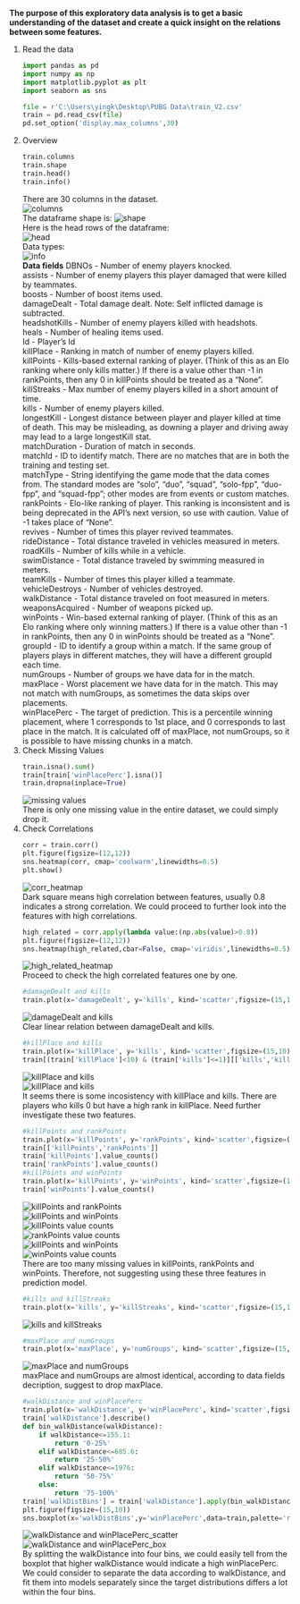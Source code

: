 **The purpose of this exploratory data analysis is to get a basic understanding of the dataset and create a quick insight on the relations between some features.**
1. Read the data
    ```Python
    import pandas as pd
    import numpy as np
    import matplotlib.pyplot as plt
    import seaborn as sns
    
    file = r'C:\Users\yingk\Desktop\PUBG Data\train_V2.csv'
    train = pd.read_csv(file)
    pd.set_option('display.max_columns',30)
    ```
2. Overview
    ```Python
    train.columns
    train.shape
    train.head()
    train.info()
    ```
    There are 30 columns in the dataset.<br> 
    ![columns](https://github.com/Yinstinctive/PUBG_Finish_Placement_Prediction/blob/master/EDA_Images/columns.PNG)<br>
    The dataframe shape is: ![shape](https://github.com/Yinstinctive/PUBG_Finish_Placement_Prediction/blob/master/EDA_Images/shape.PNG)<br>
    Here is the head rows of the dataframe:<br>
    ![head](https://github.com/Yinstinctive/PUBG_Finish_Placement_Prediction/blob/master/EDA_Images/head.PNG)<br>
    Data types:<br>
    ![info](https://github.com/Yinstinctive/PUBG_Finish_Placement_Prediction/blob/master/EDA_Images/info.PNG)<br>
    **Data fields**
    DBNOs - Number of enemy players knocked.<br>
    assists - Number of enemy players this player damaged that were killed by teammates.<br>
    boosts - Number of boost items used.<br>
    damageDealt - Total damage dealt. Note: Self inflicted damage is subtracted.<br>
    headshotKills - Number of enemy players killed with headshots.<br>
    heals - Number of healing items used.<br>
    Id - Player’s Id<br>
    killPlace - Ranking in match of number of enemy players killed.<br>
    killPoints - Kills-based external ranking of player. (Think of this as an Elo ranking where only kills matter.) If there is a value other than -1 in rankPoints, then any 0 in killPoints should be treated as a “None”.<br>
    killStreaks - Max number of enemy players killed in a short amount of time.<br>
    kills - Number of enemy players killed.<br>
    longestKill - Longest distance between player and player killed at time of death. This may be misleading, as downing a player and driving away may lead to a large longestKill stat.<br>
    matchDuration - Duration of match in seconds.<br>
    matchId - ID to identify match. There are no matches that are in both the training and testing set.<br>
    matchType - String identifying the game mode that the data comes from. The standard modes are “solo”, “duo”, “squad”, “solo-fpp”, “duo-fpp”, and “squad-fpp”; other modes are from events or custom matches.<br>
    rankPoints - Elo-like ranking of player. This ranking is inconsistent and is being deprecated in the API’s next version, so use with caution. Value of -1 takes place of “None”.<br>
    revives - Number of times this player revived teammates.<br>
    rideDistance - Total distance traveled in vehicles measured in meters.<br>
    roadKills - Number of kills while in a vehicle.<br>
    swimDistance - Total distance traveled by swimming measured in meters.<br>
    teamKills - Number of times this player killed a teammate.<br>
    vehicleDestroys - Number of vehicles destroyed.<br>
    walkDistance - Total distance traveled on foot measured in meters.<br>
    weaponsAcquired - Number of weapons picked up.<br>
    winPoints - Win-based external ranking of player. (Think of this as an Elo ranking where only winning matters.) If there is a value other than -1 in rankPoints, then any 0 in winPoints should be treated as a “None”.<br>
    groupId - ID to identify a group within a match. If the same group of players plays in different matches, they will have a different groupId each time.<br>
    numGroups - Number of groups we have data for in the match.<br>
    maxPlace - Worst placement we have data for in the match. This may not match with numGroups, as sometimes the data skips over placements.<br>
    winPlacePerc - The target of prediction. This is a percentile winning placement, where 1 corresponds to 1st place, and 0 corresponds to last place in the match. It is calculated off of maxPlace, not numGroups, so it is possible to have missing chunks in a match.<br>
3. Check Missing Values
    ```Python
    train.isna().sum()
    train[train['winPlacePerc'].isna()]
    train.dropna(inplace=True)
    ```
    ![missing values](https://github.com/Yinstinctive/PUBG_Finish_Placement_Prediction/blob/master/EDA_Images/missing%20value.PNG)<br>
    There is only one missing value in the entire dataset, we could simply drop it.<br>
4. Check Correlations
    ```Python
    corr = train.corr()
    plt.figure(figsize=(12,12))
    sns.heatmap(corr, cmap='coolwarm',linewidths=0.5)
    plt.show()
    ```
    ![corr_heatmap](https://github.com/Yinstinctive/PUBG_Finish_Placement_Prediction/blob/master/EDA_Images/corr_heatmap.png)<br>
    Dark square means high correlation between features, usually 0.8 indicates a strong correlation. We could proceed to further look into the features with high correlations.<br>
    ```Python
    high_related = corr.apply(lambda value:(np.abs(value)>0.8))
    plt.figure(figsize=(12,12))
    sns.heatmap(high_related,cbar=False, cmap='viridis',linewidths=0.5)
    ```
    ![high_related_heatmap](https://github.com/Yinstinctive/PUBG_Finish_Placement_Prediction/blob/master/EDA_Images/high_related_heatmap.png)<br>
    Proceed to check the high correlated features one by one.<br>
    ```Python
    #damageDealt and kills
    train.plot(x='damageDealt', y='kills', kind='scatter',figsize=(15,10))
    ```
    ![damageDealt and kills](https://github.com/Yinstinctive/PUBG_Finish_Placement_Prediction/blob/master/EDA_Images/damage%26kills_scatter.png)<br>
    Clear linear relation between damageDealt and kills.<br>
    ```Python
    #killPlace and kills
    train.plot(x='killPlace', y='kills', kind='scatter',figsize=(15,10))
    train[(train['killPlace']<10) & (train['kills']<=1)][['kills','killPlace']]
    ```
    ![killPlace and kills](https://github.com/Yinstinctive/PUBG_Finish_Placement_Prediction/blob/master/EDA_Images/killPlace%20and%20kills.png)<br>
    ![killPlace and kills](https://github.com/Yinstinctive/PUBG_Finish_Placement_Prediction/blob/master/EDA_Images/killPlace%20and%20kills2.png)<br>
    It seems there is some incosistency with killPlace and kills. There are players who kills 0 but have a high rank in killPlace. Need further investigate these two features.<br>
    ```Python
    #killPoints and rankPoints
    train.plot(x='killPoints', y='rankPoints', kind='scatter',figsize=(15,10))
    train[['killPoints','rankPoints']]
    train['killPoints'].value_counts()
    train['rankPoints'].value_counts()
    #killPoints and winPoints
    train.plot(x='killPoints', y='winPoints', kind='scatter',figsize=(15,10))
    train['winPoints'].value_counts()
    ```
    ![killPoints and rankPoints](https://github.com/Yinstinctive/PUBG_Finish_Placement_Prediction/blob/master/EDA_Images/killPoints%20and%20rankPoints.png)<br>
    ![killPoints and winPoints](https://github.com/Yinstinctive/PUBG_Finish_Placement_Prediction/blob/master/EDA_Images/killPoints%20and%20winPoints.png)<br>
    ![killPoints value counts](https://github.com/Yinstinctive/PUBG_Finish_Placement_Prediction/blob/master/EDA_Images/killPoints_value_counts.PNG)<br>
    ![rankPoints value counts](https://github.com/Yinstinctive/PUBG_Finish_Placement_Prediction/blob/master/EDA_Images/rankPoints_value_counts.PNG)<br>
    ![killPoints and winPoints](https://github.com/Yinstinctive/PUBG_Finish_Placement_Prediction/blob/master/EDA_Images/killPoints%20and%20winPoints.png)<br>
    ![winPoints value counts](https://github.com/Yinstinctive/PUBG_Finish_Placement_Prediction/blob/master/EDA_Images/winPoints_value_counts.PNG)<br>
    There are too many missing values in killPoints, rankPoints and winPoints. Therefore, not suggesting using these three features in prediction model.<br>
    ```Python
    #kills and killStreaks
    train.plot(x='kills', y='killStreaks', kind='scatter',figsize=(15,10))
    ```
    ![kills and killStreaks](https://github.com/Yinstinctive/PUBG_Finish_Placement_Prediction/blob/master/EDA_Images/kills%20and%20killStreaks.png)<br>
    ```Python
    #maxPlace and numGroups
    train.plot(x='maxPlace', y='numGroups', kind='scatter',figsize=(15,10))
    ```
    ![maxPlace and numGroups](https://github.com/Yinstinctive/PUBG_Finish_Placement_Prediction/blob/master/EDA_Images/maxPlace%20and%20numGroups.png)<br>
    maxPlace and numGroups are almost identical, according to data fields decription, suggest to drop maxPlace.<br>
    ```Python
    #walkDistance and winPlacePerc
    train.plot(x='walkDistance', y='winPlacePerc', kind='scatter',figsize=(15,10))
    train['walkDistance'].describe()
    def bin_walkDistance(walkDistance):
        if walkDistance<=155.1:
            return '0-25%'
        elif walkDistance<=685.6:
            return '25-50%'
        elif walkDistance<=1976:
            return '50-75%'
        else:
            return '75-100%'
    train['walkDistBins'] = train['walkDistance'].apply(bin_walkDistance)
    plt.figure(figsize=(15,10))
    sns.boxplot(x='walkDistBins',y='winPlacePerc',data=train,palette='rainbow',order=['0-25%','25-50%','50-75%','75-100%'])
    ```
    ![walkDistance and winPlacePerc_scatter](https://github.com/Yinstinctive/PUBG_Finish_Placement_Prediction/blob/master/EDA_Images/walkDistance%20and%20winPlacePerc_scatter.png)<br>
    ![walkDistance and winPlacePerc_box](https://github.com/Yinstinctive/PUBG_Finish_Placement_Prediction/blob/master/EDA_Images/walkDistance%20and%20winPlacePerc_box.png)<br>
    By splitting the walkDistance into four bins, we could easily tell from the boxplot that higher walkDistance would indicate a high winPlacePerc. We could consider to separate the data according to walkDistance, and fit them into models separately since the target distributions differs a lot within the four bins.
    
